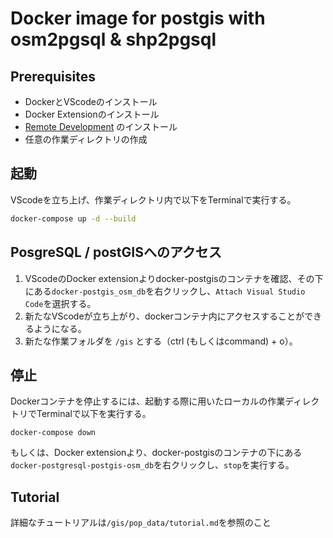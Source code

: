# Docker image for postgis with osm2pgsql & shp2pgsql


## Prerequisites
- DockerとVScodeのインストール  
- Docker Extensionのインストール  
- [Remote Development](https://marketplace.visualstudio.com/items?itemName=ms-vscode-remote.vscode-remote-extensionpack)  のインストール
- 任意の作業ディレクトリの作成  

## 起動
VScodeを立ち上げ、作業ディレクトリ内で以下をTerminalで実行する。　

```sh
docker-compose up -d --build
```

## PosgreSQL / postGISへのアクセス
1. VScodeのDocker extensionよりdocker-postgisのコンテナを確認、その下にある`docker-postgis_osm_db`を右クリックし、`Attach Visual Studio Code`を選択する。
1. 新たなVScodeが立ち上がり、dockerコンテナ内にアクセスすることができるようになる。
1. 新たな作業フォルダを `/gis` とする（ctrl (もしくはcommand) + o）。

## 停止
Dockerコンテナを停止するには、起動する際に用いたローカルの作業ディレクトリでTerminalで以下を実行する。
```
docker-compose down
```
もしくは、Docker extensionより、docker-postgisのコンテナの下にある`docker-postgresql-postgis-osm_db`を右クリックし、`stop`を実行する。

## Tutorial
詳細なチュートリアルは`/gis/pop_data/tutorial.md`を参照のこと